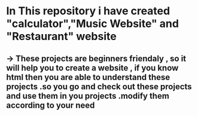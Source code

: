 # In This repository i have created "calculator","Music Website" and "Restaurant" website 
-> These projects are beginners friendaly , so it will help you to create a website , if you know html then you are able to understand these projects .so you go and check out these projects and use them in you projects .modify them according to your need
-
